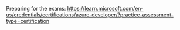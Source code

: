 Preparing for the exams: https://learn.microsoft.com/en-us/credentials/certifications/azure-developer/?practice-assessment-type=certification
